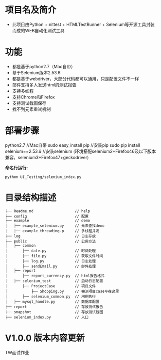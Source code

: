 # 项目名及简介
* 此项目由Python + nittest + HTMLTestRunner + Selenium等开源工具封装而成的WEB自动化测试工具

# 功能
* 都是基于python2.7（Mac自带）
* 基于Selenium版本2.53.6
* 都是基于webdriver，大部分代码都可以通用，只是配置文件不一样
* 邮件支持多人发送html的测试报告
* 支持多线程
* 支持Chrome和Firefox
* 支持测试截图保存
* 找不到元素重试机制


# 部署步骤
python2.7  //Mac自带
sudo easy_install pip //安装pip
sudo pip install selenium==2.53.6  //安装selenium
(环境搭配selenium2+Firefox46及以下版本兼容，selenium3+Firefox47+geckodriver)

**命名行运行:**

```
python UI_Testing/selenium_index.py
```


# 目录结构描述
```
├── Readme.md                   // help
├── config                      // 配置
├── example                     // demo
│   ├── example_selenium.py     // 元素查找demo
│   ├── example_threading.p     // 多线程并发
├── log                         // 日志存放
├── public                      // 公用方法
│   ├── common                  
│       ├── date.py             // 时间处理
│       ├── file.py             // 获取文件时间
│       ├── log.py              // 日志处理
│       ├── sendEmail.py        // 邮件处理
│   ├── report
│       ├── report_currency.py  // html报告格式
│   ├── selenium_test           // 启动日志配置
│       ├── ProjectCase         // 项目文件
│           ├── Shopping.py     // 被测项目case写在这里
│       ├── selenium_common.py  // 用例执行
│   ├── mysql_handle.py         // 数据库配置
├── report                      // 存放测试报告
├── snapshot                    // 存放测试截图
├── selenium_index.py           // 入口
```


# V1.0.0 版本内容更新

TW面试作业


